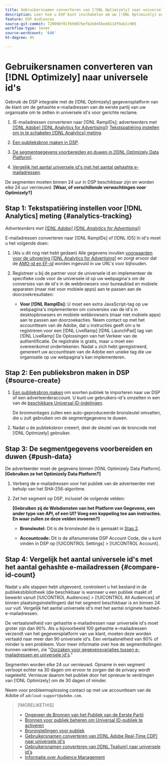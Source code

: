 ```yaml
---
title: Gebruikersnamen converteren van [!DNL Optimizely] naar universele id's
description: Leer hoe u DSP kunt inschakelen om uw [!DNL Optimizely] eerste-partijsegmenten.
feature: DSP Audiences
source-git-commit: 729098f01fb9d076efb2b945be4011df9ab1c905
workflow-type: tm+mt
source-wordcount: '646'
ht-degree: 0%

---
```


# Gebruikersnamen converteren van [!DNL Optimizely] naar universele id&#39;s

Gebruik de DSP integratie met de [!DNL Optimizely] gegevensplatform van de klant om de gehashte e-mailadressen van de eerste partij van uw organisatie om te zetten in universele id&#39;s voor gerichte reclame.

1. (E-mailadressen converteren naar [!DNL RampIDs]<!-- or [!DNL ID5] IDs -->; adverteerders met [[!DNL Adobe] [!DNL Analytics for Advertising]](/help/integrations/analytics/overview.md)) [Tekstspatiëring instellen om in te schakelen [!DNL Analytics] meting](#analytics-tracking).

1. [Een publieksbron maken in DSP](#source-create).

1. [De segmentgegevens voorbereiden en duwen in [!DNL Optimizely Data Platform]](#push-data).

1. [Vergelijk het aantal universele id&#39;s met het aantal gehashte e-mailadressen](#compare-id-count).

De segmenten moeten binnen 24 uur in DSP beschikbaar zijn en worden elke 24 uur vernieuwd. **[Waar, of verschillende verwachtingen voor Optimizely?]**

## Stap 1: Tekstspatiëring instellen voor [!DNL Analytics] meting {#analytics-tracking}

*Adverteerders met [[!DNL Adobe] [!DNL Analytics for Advertising]](/help/integrations/analytics/overview.md))*

E-mailadressen converteren naar [!DNL RampIDs] of [!DNL ID5] In id&#39;s moet u het volgende doen:

1. (Als u dit nog niet hebt gedaan) Alle gegevens invullen [voorwaarden voor de uitvoering [!DNL Analytics for Advertising]](/help/integrations/analytics/prerequisites.md) en zorgt ervoor dat de [AMO-id en EF-id](/help/integrations/analytics/ids.md) worden ingevuld in uw URL&#39;s voor bijhouden.

1. Registreer u bij de partner voor de universele id en implementeer de specifieke code voor de universele id op uw webpagina&#39;s om de conversies van de id&#39;s in de webbrowsers voor bureaublad en mobiele apparaten (maar niet voor mobiele apps) aan te passen aan de doorzoekresultaten:

   * **Voor [!DNL RampIDs]:** U moet een extra JavaScript-tag op uw webpagina&#39;s implementeren om conversies van de id&#39;s in desktopbrowsers en mobiele webbrowsers (maar niet mobiele apps) aan te passen aan doorzoekacties. Neem contact op met het accountteam van de Adobe, dat u instructies geeft om u te registreren voor een [!DNL LiveRamp] [!DNL LaunchPad] tag van [!DNL LiveRamp] De Oplossingen van het Verkeer van de authentificatie. De registratie is gratis, maar u moet een overeenkomst ondertekenen. Nadat u zich hebt geregistreerd, genereert uw accountteam van de Adobe een unieke tag die uw organisatie op uw webpagina&#39;s kan implementeren.

## Stap 2: Een publieksbron maken in DSP {#source-create}

1. [Een publieksbron maken](source-manage.md) om soorten publiek te importeren naar uw DSP of een adverteerderaccount. U kunt uw gebruikers-id&#39;s omzetten in een van de [beschikbare Universal ID-indelingen](source-about.md).

   De bronmontages zullen een auto-geproduceerde bronsleutel omvatten, die u zult gebruiken om de segmentgegevens te duwen.

1. Nadat u de publieksbron creeert, deel de sleutel van de broncode met [!DNL Optimizely] gebruiker.

## Stap 3: De segmentgegevens voorbereiden en duwen {#push-data}

De adverteerder moet de gegevens binnen [!DNL Optimizely Data Platform].  **[Gebruiken ze het Optimizely Data Platform?]**  <!-- Data Platform? -->

1. Verberg de e-mailadressen voor het publiek van de adverteerder met behulp van het SHA-256-algoritme.

1. Zet het segment op DSP, inclusief de volgende velden:

   **[Gebruiken zij de Webdiensten van het Platform van Gegevens, een ander type van API, of een UI? Voeg een koppeling toe aan instructies. En waar zullen ze deze velden invoeren?]**  <!-- Are they using the Data Platform web services or what? Add a link to instructions. And where will they input these fields?  -->

   * **Bronsleutel:** Dit is de bronsleutel die is gemaakt in [Stap 2](#source-create).

   * **Accountcode:** Dit is de alfanumerieke DSP Account Code, die u kunt vinden in DSP op [!UICONTROL Settings] > [!UICONTROL Account].

## Stap 4: Vergelijk het aantal universele id&#39;s met het aantal gehashte e-mailadressen {#compare-id-count}

Nadat u alle stappen hebt uitgevoerd, controleert u het bestand in de publieksbibliotheek (die beschikbaar is wanneer u een publiek maakt of bewerkt vanuit [!UICONTROL Audiences] > [!UICONTROL All Audiences] of binnen plaatsingsinstellingen) dat het segment beschikbaar is en binnen 24 uur vult. Vergelijk het aantal universele id&#39;s met het aantal originele hashed-e-mailadressen.

De vertaalsnelheid van gehashte e-mailadressen naar universele id&#39;s moet groter zijn dan 90%. Als u bijvoorbeeld 100 gehashte e-mailadressen verzendt van het gegevensplatform van uw klant, moeten deze worden vertaald naar meer dan 90 universele id&#39;s. Een vertaalsnelheid van 90% of minder is een probleem. Voor meer informatie over hoe de segmenttellingen kunnen variëren, zie &quot;[Oorzaken voor gegevensvariaties tussen e-mailadressen en universele id&#39;s](#universal-ids-data-variances).&quot;

Segmenten worden elke 24 uur vernieuwd. Opname in een segment verloopt echter na 30 dagen om ervoor te zorgen dat de privacy wordt nageleefd. Vernieuw daarom het publiek door het opnieuw te verdringen van [!DNL Optimizely] om de 30 dagen of minder.

Neem voor probleemoplossing contact op met uw accountteam van de Adobe of `adcloud-support@adobe.com`.

>[!MORELIKETHIS]
>
>* [Ongeveer de Bronnen van het Publiek van de Eerste Partij](/help/dsp/audiences/sources/source-about.md)
>* [Bronnen voor publiek beheren om Universal ID-publiek te activeren](source-manage.md)
>* [Broninstellingen voor publiek](source-settings.md)
>* [Gebruikersnamen converteren van [!DNL Adobe Real-Time CDP] naar universele id&#39;s](/help/dsp/audiences/sources/source-adobe-rtcdp.md)
>* [Gebruikersnamen converteren van [!DNL Tealium] naar universele id&#39;s](/help/dsp/audiences/sources/source-tealium.md)
>* [Informatie over Audience Management](/help/dsp/audiences/audience-about.md)
